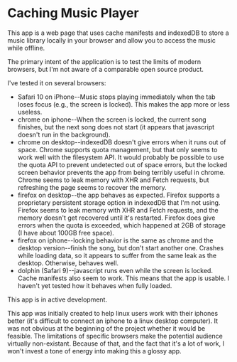 # Caching Music Player

This app is a web page that uses cache manifests and indexedDB to store a music library locally in your browser and allow you to access the music while offline.

The primary intent of the application is to test the limits of modern browsers, but I'm not aware of a comparable open source product.

I've tested it on several browsers:
- Safari 10 on iPhone--Music stops playing immediately when the tab loses focus (e.g., the screen is locked).  This makes the app more or less useless.
- chrome on iphone--When the screen is locked, the current song finishes, but the next song does not start (it appears that javascript doesn't run in the background).
- chrome on desktop--indexedDB doesn't give errors when it runs out of space.  Chrome supports quota management, but that only seems to work well with the filesystem API.  It would probably be possible to use the quota API to prevent undetected out of space errors, but the locked screen behavior prevents the app from being terribly useful in chrome.  Chrome seems to leak memory with XHR and Fetch requests, but refreshing the page seems to recover the memory.
- firefox on desktop--the app behaves as expected.  Firefox supports a proprietary persistent storage option in indexedDB that I'm not using.  Firefox seems to leak memory with XHR and Fetch requests, and the memory doesn't get recovered until it's restarted.  Firefox does give errors when the quota is exceeded, which happened at 2GB of storage (I have about 100GB free space).
- firefox on iphone--locking behavior is the same as chrome and the desktop version--finish the song, but don't start another one.  Crashes while loading data, so it appears to suffer from the same leak as the desktop.  Otherwise, behaves well.
- dolphin (Safari 9)--javascript runs even while the screen is locked.  Cache manifests also seem to work.  This means that the app is usable.  I haven't yet tested how it behaves when fully loaded.

This app is in active development.

This app was initially created to help linux users work with their iphones better (it's difficult to connect an iphone to a linux desktop computer).  It was not obvious at the beginning of the project whether it would be feasible.  The limitations of specific browsers make the potential audience virtually non-existant.  Because of that, and the fact that it's a lot of work, I won't invest a tone of energy into making this a glossy app.
